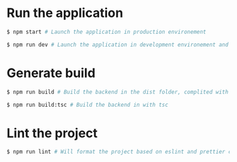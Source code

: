 # Run the application

```bash
$ npm start # Launch the application in production environement
```

```bash
$ npm run dev # Launch the application in development environement and watch changes with nodemon
```

# Generate build

```bash
$ npm run build # Build the backend in the dist folder, complited with swc
```

```bash
$ npm run build:tsc # Build the backend in with tsc
```

# Lint the project

```bash
$ npm run lint # Will format the project based on eslint and prettier configuration
```